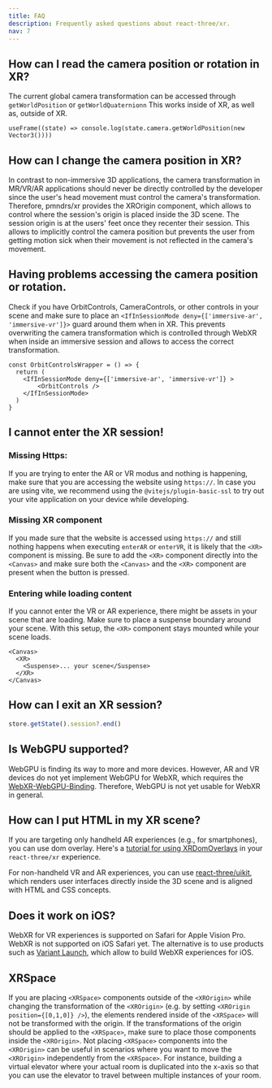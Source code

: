 ```yaml
---
title: FAQ
description: Frequently asked questions about react-three/xr.
nav: 7
---
```


## How can I read the camera position or rotation in XR?

The current global camera transformation can be accessed through `getWorldPosition` or `getWorldQuaternionn` This works inside of XR, as well as, outside of XR.

```tsx
useFrame((state) => console.log(state.camera.getWorldPosition(new Vector3())))
```

## How can I change the camera position in XR?

In contrast to non-immersive 3D applications, the camera transformation in MR/VR/AR applications should never be directly controlled by the developer since the user's head movement must control the camera's transformation. Therefore, pmndrs/xr provides the XROrigin component, which allows to control where the session's origin is placed inside the 3D scene. The session origin is at the users' feet once they recenter their session. This allows to implicitly control the camera position but prevents the user from getting motion sick when their movement is not reflected in the camera's movement.

## Having problems accessing the camera position or rotation.

Check if you have OrbitControls, CameraControls, or other controls in your scene and make sure to place an `<IfInSessionMode deny={['immersive-ar', 'immersive-vr']}>` guard around them when in XR. This prevents overwriting the camera transformation which is controlled through WebXR when inside an immersive session and allows to access the correct transformation.

```tsx
const OrbitControlsWrapper = () => {
  return (
    <IfInSessionMode deny={['immersive-ar', 'immersive-vr']} >
        <OrbitControls />
    </IfInSessionMode>
  )
}
```

## I cannot enter the XR session!

### Missing Https:

If you are trying to enter the AR or VR modus and nothing is happening, make sure that you are accessing the website using `https://`.
In case you are using vite, we recommend using the `@vitejs/plugin-basic-ssl` to try out your vite application on your device while developing.

### Missing XR component

If you made sure that the website is accessed using `https://` and still nothing happens when executing `enterAR` or `enterVR`, it is likely that the `<XR>` component is missing. Be sure to add the `<XR>` component directly into the `<Canvas>` and make sure both the `<Canvas>` and the `<XR>` component are present when the button is pressed.

### Entering while loading content

If you cannot enter the VR or AR experience, there might be assets in your scene that are loading.
Make sure to place a suspense boundary around your scene. With this setup, the `<XR>` component stays mounted while your scene loads.

```tsx
<Canvas>
  <XR>
    <Suspense>... your scene</Suspense>
  </XR>
</Canvas>
```

## How can I exit an XR session?

```ts
store.getState().session?.end()
```

## Is WebGPU supported?

WebGPU is finding its way to more and more devices. However, AR and VR devices do not yet implement WebGPU for WebXR, which requires the [WebXR-WebGPU-Binding](https://github.com/immersive-web/WebXR-WebGPU-Binding/blob/main/explainer.md). Therefore, WebGPU is not yet usable for WebXR in general.

## How can I put HTML in my XR scene?

If you are targeting only handheld AR experiences (e.g., for smartphones), you can use dom overlay. Here's a [tutorial for using XRDomOverlays](../tutorials/dom-overlay.md) in your `react-three/xr` experience.

For non-handheld VR and AR experiences, you can use [react-three/uikit](https://github.com/pmndrs/uikit), which renders user interfaces directly inside the 3D scene and is aligned with HTML and CSS concepts.

## Does it work on iOS?

WebXR for VR experiences is supported on Safari for Apple Vision Pro. 
WebXR is not supported on iOS Safari yet. The alternative is to use products such as [Variant Launch](https://launch.variant3d.com/), which allow to build WebXR experiences for iOS.

## XRSpace

If you are placing `<XRSpace>` components outside of the `<XROrigin>` while changing the transformation of the `<XROrigin>` (e.g. by setting `<XROrigin position={[0,1,0]} />`), the elements rendered inside of the `<XRSpace>` will not be transformed with the origin. If the transformations of the origin should be applied to the `<XRSpace>`, make sure to place those components inside the `<XROrigin>`. Not placing `<XRSpace>` components into the `<XROrigin>` can be useful in scenarios where you want to move the `<XROrigin>` independently from the `<XRSpace>`. For instance, building a virtual elevator where your actual room is duplicated into the x-axis so that you can use the elevator to travel between multiple instances of your room.
